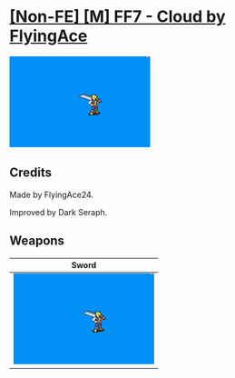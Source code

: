 # [\[Non-FE\] \[M\] FF7 - Cloud by FlyingAce](./)

<img src="./1.%20Sword/Sword_000.png" alt="[Non-FE] [M] FF7 - Cloud by FlyingAce standing" />

## Credits

Made by FlyingAce24.

Improved by Dark Seraph.

## Weapons


|Sword |
|  :---: |
| <img alt="Sword animation" src="./1.%20Sword/Sword.gif" /> |
